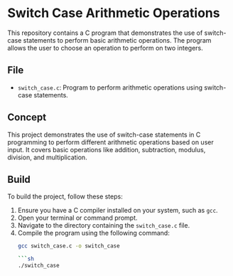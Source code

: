 # Switch Case Arithmetic Operations

This repository contains a C program that demonstrates the use of switch-case statements to perform basic arithmetic operations. The program allows the user to choose an operation to perform on two integers.

## File
- `switch_case.c`: Program to perform arithmetic operations using switch-case statements.

## Concept
This project demonstrates the use of switch-case statements in C programming to perform different arithmetic operations based on user input. It covers basic operations like addition, subtraction, modulus, division, and multiplication.

## Build
To build the project, follow these steps:

1. Ensure you have a C compiler installed on your system, such as `gcc`.
2. Open your terminal or command prompt.
3. Navigate to the directory containing the `switch_case.c` file.
4. Compile the program using the following command:
   ```sh
   gcc switch_case.c -o switch_case

   ```sh
   ./switch_case

   
